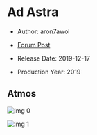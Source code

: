 # Ad Astra

* Author: aron7awol

* [Forum Post](https://www.avsforum.com/threads/bass-eq-for-filtered-movies.2995212/post-58928298)

* Release Date: 2019-12-17
* Production Year: 2019

## Atmos

![img 0](https://i.imgur.com/RbxQODH.jpg)

![img 1](https://i.imgur.com/4tGMwa0.png)

